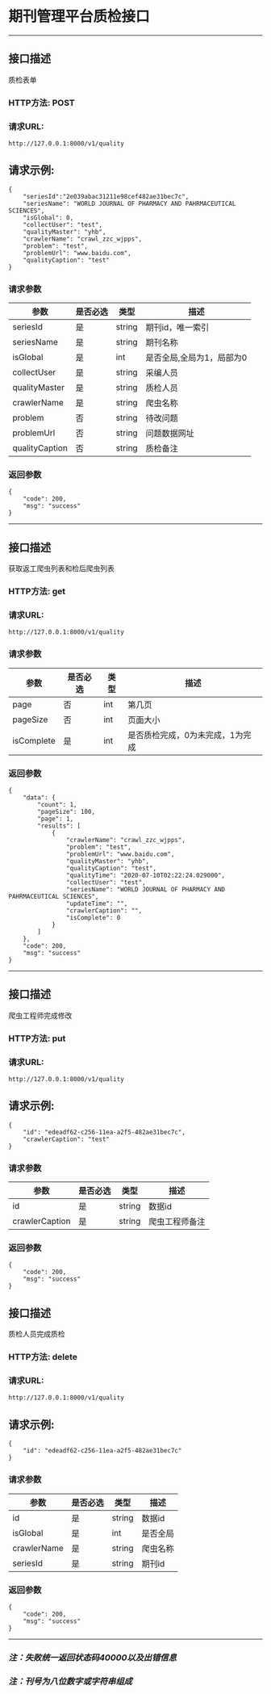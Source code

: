 # 期刊管理平台质检接口
------

## 接口描述
质检表单

### HTTP方法: POST

### 请求URL: 
    http://127.0.0.1:8000/v1/quality

## 请求示例:
    {
        "seriesId":"2e039abac31211e98cef482ae31bec7c",
        "seriesName": "WORLD JOURNAL OF PHARMACY AND PAHRMACEUTICAL SCIENCES",
        "isGlobal": 0,
        "collectUser": "test",
        "qualityMaster": "yhb",
        "crawlerName": "crawl_zzc_wjpps",
        "problem": "test",
        "problemUrl": "www.baidu.com",
        "qualityCaption": "test"
    }

### 请求参数

|参数|是否必选|类型|描述
|-|-|-|-
|seriesId|是	|string	|期刊id，唯一索引
|seriesName|是	|string	|期刊名称
|isGlobal|是	|int	|是否全局,全局为1，局部为0
|collectUser|是	|string	|采编人员
|qualityMaster|是	|string	|质检人员
|crawlerName|是	|string	|爬虫名称
|problem|否	|string	|待改问题
|problemUrl|否	|string	|问题数据网址
|qualityCaption|否	|string	|质检备注

    
### 返回参数
    {
        "code": 200,
        "msg": "success"
    }

--------------------------------------------------


## 接口描述
获取返工爬虫列表和检后爬虫列表


### HTTP方法: get

### 请求URL: 
    http://127.0.0.1:8000/v1/quality


### 请求参数

|参数|是否必选|类型|描述
|-|-|-|-
|page|否	|int|第几页
|pageSize|否	|int	|页面大小
|isComplete|是	|int	|是否质检完成，0为未完成，1为完成

    
### 返回参数
    {
        "data": {
            "count": 1,
            "pageSize": 100,
            "page": 1,
            "results": [
                {
                    "crawlerName": "crawl_zzc_wjpps",
                    "problem": "test",
                    "problemUrl": "www.baidu.com",
                    "qualityMaster": "yhb",
                    "qualityCaption": "test",
                    "qualityTime": "2020-07-10T02:22:24.029000",
                    "collectUser": "test",
                    "seriesName": "WORLD JOURNAL OF PHARMACY AND PAHRMACEUTICAL SCIENCES",
                    "updateTime": "",
                    "crawlerCaption": "",
                    "isComplete": 0
                }
            ]
        },
        "code": 200,
        "msg": "success"
    }

--------------------------------------------------


## 接口描述
爬虫工程师完成修改


### HTTP方法: put

### 请求URL: 
    http://127.0.0.1:8000/v1/quality

## 请求示例:
    {
        "id": "edeadf62-c256-11ea-a2f5-482ae31bec7c",
        "crawlerCaption": "test"
    }
### 请求参数

|参数|是否必选|类型|描述
|-|-|-|-
|id|是	|string	|数据id
|crawlerCaption|是	|string	|爬虫工程师备注

    
### 返回参数
    {
        "code": 200,
        "msg": "success"
    }


## 接口描述
质检人员完成质检


### HTTP方法: delete

### 请求URL: 
    http://127.0.0.1:8000/v1/quality

## 请求示例:
    {
        "id": "edeadf62-c256-11ea-a2f5-482ae31bec7c"
    }

### 请求参数

|参数|是否必选|类型|描述
|-|-|-|-
|id|是	|string	|数据id
|isGlobal|是	|int	|是否全局
|crawlerName|是	|string	|爬虫名称
|seriesId|是	|string	|期刊id

    
### 返回参数
    {
        "code": 200,
        "msg": "success"
    }


---------------------------------

### *注：失败统一返回状态码40000以及出错信息*
### *注：刊号为八位数字或字符串组成*
